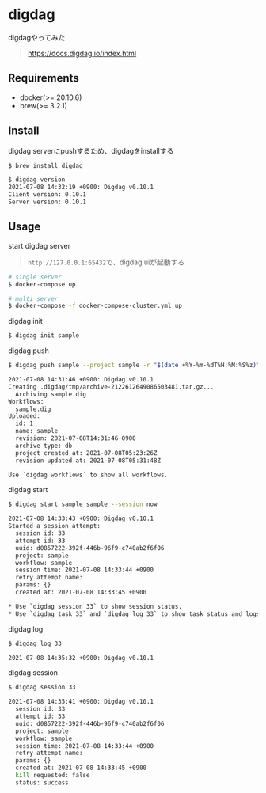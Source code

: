 # digdag

digdagやってみた
> https://docs.digdag.io/index.html

## Requirements

- docker(>= 20.10.6)
- brew(>= 3.2.1)

## Install

digdag serverにpushするため、digdagをinstallする

```sh
$ brew install digdag
```

```sh
$ digdag version
2021-07-08 14:32:19 +0900: Digdag v0.10.1
Client version: 0.10.1
Server version: 0.10.1
```

## Usage

start digdag server
> `http://127.0.0.1:65432`で、digdag uiが起動する

```sh
# single server
$ docker-compose up

# multi server
$ docker-compose -f docker-compose-cluster.yml up
```

digdag init

```sh
$ digdag init sample
```

digdag push

```sh
$ digdag push sample --project sample -r "$(date +%Y-%m-%dT%H:%M:%S%z)"

2021-07-08 14:31:46 +0900: Digdag v0.10.1
Creating .digdag/tmp/archive-2122612649086503481.tar.gz...
  Archiving sample.dig
Workflows:
  sample.dig
Uploaded:
  id: 1
  name: sample
  revision: 2021-07-08T14:31:46+0900
  archive type: db
  project created at: 2021-07-08T05:23:26Z
  revision updated at: 2021-07-08T05:31:48Z

Use `digdag workflows` to show all workflows.
```

digdag start

```sh
$ digdag start sample sample --session now

2021-07-08 14:33:43 +0900: Digdag v0.10.1
Started a session attempt:
  session id: 33
  attempt id: 33
  uuid: d0857222-392f-446b-96f9-c740ab2f6f06
  project: sample
  workflow: sample
  session time: 2021-07-08 14:33:44 +0900
  retry attempt name:
  params: {}
  created at: 2021-07-08 14:33:45 +0900

* Use `digdag session 33` to show session status.
* Use `digdag task 33` and `digdag log 33` to show task status and logs.
```

digdag log

```sh
$ digdag log 33

2021-07-08 14:35:32 +0900: Digdag v0.10.1
```

digdag session

```sh
$ digdag session 33

2021-07-08 14:35:41 +0900: Digdag v0.10.1
  session id: 33
  attempt id: 33
  uuid: d0857222-392f-446b-96f9-c740ab2f6f06
  project: sample
  workflow: sample
  session time: 2021-07-08 14:33:44 +0900
  retry attempt name:
  params: {}
  created at: 2021-07-08 14:33:45 +0900
  kill requested: false
  status: success
```
